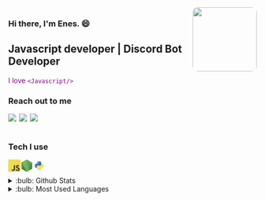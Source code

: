 <img src="https://i.hizliresim.com/aguswby.jpg" align="right" width="130" height="130" style="border-radius: 10px">

### Hi there, I'm Enes. :smile:

## Javascript developer | Discord Bot Developer

<font color="purple">I love `<Javascript/>` </font>

### Reach out to me

[<img  width="22" src="https://unpkg.com/simple-icons@v4/icons/youtube.svg" align="left" />][youtube]
[<img  width="22" src="https://unpkg.com/simple-icons@v4/icons/discord.svg" align="left"/>][discord]
[<img  width="22" src="https://unpkg.com/simple-icons@v4/icons/gmail.svg" align="left"/>][email]

<br />
<br />

### Tech I use

<img align="left" src="https://raw.githubusercontent.com/github/explore/80688e429a7d4ef2fca1e82350fe8e3517d3494d/topics/javascript/javascript.png" width="25" height="25" />
<img align="left" src="https://raw.githubusercontent.com/github/explore/80688e429a7d4ef2fca1e82350fe8e3517d3494d/topics/nodejs/nodejs.png" width="25" height="25" />
<img align="left" src="https://raw.githubusercontent.com/github/explore/80688e429a7d4ef2fca1e82350fe8e3517d3494d/topics/python/python.png" width="25" height="25" />

<br/>
<br/>

<details>
<summary>:bulb: Github Stats</summary>
<img src="https://github-readme-stats.vercel.app/api?username=MegaMini&theme=radical" >
</details>

<details>
<summary>:bulb:  Most Used Languages</summary>
<img src="https://github-readme-stats.vercel.app/api/top-langs/?username=MegaMini&layout=compact" >
</details>


[discord]: https://discord.gg/ezzNZDjq7w
[email]: https://mail.google.com/mail/u/0/#inbox?compose=DmwnWtMhFTFdxfdsBWkdkGhTcsxZCJSsXBFcVnfjtPdXxvwdZtNWPFqJXkMzmrBLWlTSVGCSfxLQ
[youtube]: https://www.youtube.com/channel/UC7IXq_FZB58f_lm_-3_1xPw
